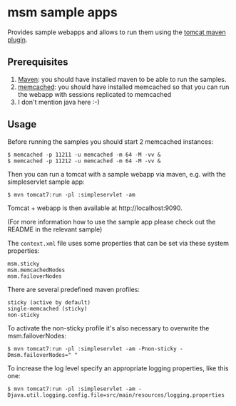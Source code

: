 # msm sample apps

Provides sample webapps and allows to run them using the [tomcat maven plugin](http://tomcat.apache.org/maven-plugin.html).

## Prerequisites
1. [Maven](http://maven.apache.org): you should have installed maven to be able to run the samples.
2. [memcached](http://memcached.org): you should have installed memcached so that you can run the webapp with sessions replicated to memcached
3. I don't mention java here :-)

## Usage

Before running the samples you should start 2 memcached instances:

    $ memcached -p 11211 -u memcached -m 64 -M -vv &
    $ memcached -p 11212 -u memcached -m 64 -M -vv &

Then you can run a tomcat with a sample webapp via maven, e.g. with the simpleservlet sample app:

    $ mvn tomcat7:run -pl :simpleservlet -am

Tomcat + webapp is then available at http://localhost:9090.

(For more information how to use the sample app please check out the README in the relevant sample)

The `context.xml` file uses some properties that can be set via these system properties:

    msm.sticky
    msm.memcachedNodes
    msm.failoverNodes

There are several predefined maven profiles:

    sticky (active by default)
    single-memcached (sticky)
    non-sticky

To activate the non-sticky profile it's also necessary to overwrite the msm.failoverNodes:

    $ mvn tomcat7:run -pl :simpleservlet -am -Pnon-sticky -Dmsm.failoverNodes=" "

To increase the log level specify an appropriate logging properties, like this one:

    $ mvn tomcat7:run -pl :simpleservlet -am -Djava.util.logging.config.file=src/main/resources/logging.properties

